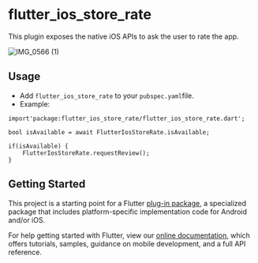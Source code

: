 # flutter_ios_store_rate

This plugin exposes the native iOS APIs to ask the user to rate the app.

![IMG_0566 (1)](https://user-images.githubusercontent.com/14943106/57464606-483dd100-727d-11e9-9bbb-8946d406ef75.png)


## Usage
* Add `flutter_ios_store_rate` to your `pubspec.yaml`file.
* Example:

```
import'package:flutter_ios_store_rate/flutter_ios_store_rate.dart';

bool isAvailable = await FlutterIosStoreRate.isAvailable;
  
if(isAvailable) {
    FlutterIosStoreRate.requestReview();
}

```


## Getting Started

This project is a starting point for a Flutter
[plug-in package](https://flutter.dev/developing-packages/),
a specialized package that includes platform-specific implementation code for
Android and/or iOS.

For help getting started with Flutter, view our 
[online documentation](https://flutter.dev/docs), which offers tutorials, 
samples, guidance on mobile development, and a full API reference.
